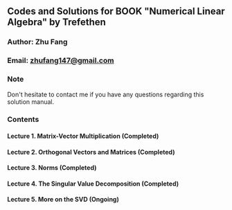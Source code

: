 ## Codes and Solutions for BOOK "Numerical Linear Algebra" by Trefethen
### Author: Zhu Fang
### Email: zhufang147@gmail.com

### Note
Don't hesitate to contact me if you have any questions regarding this solution manual.

### Contents

#### Lecture 1. Matrix-Vector Multiplication (Completed)
#### Lecture 2. Orthogonal Vectors and Matrices (Completed)
#### Lecture 3. Norms (Completed)
#### Lecture 4. The Singular Value Decomposition (Completed)
#### Lecture 5. More on the SVD (Ongoing)

